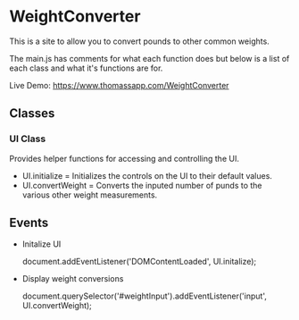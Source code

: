 # WeightConverter

This is a site to allow you to convert pounds to other common weights.

The main.js has comments for what each function does but below is a list of each class and what it's functions are for.

Live Demo: https://www.thomassapp.com/WeightConverter

## Classes

### UI Class

Provides helper functions for accessing and controlling the UI.

* UI.initialize = Initializes the controls on the UI to their default values.
* UI.convertWeight = Converts the inputed number of punds to the various other weight measurements.

## Events

* Initalize UI

    document.addEventListener('DOMContentLoaded', UI.initalize);

* Display weight conversions

    document.querySelector('#weightInput').addEventListener('input', UI.convertWeight);